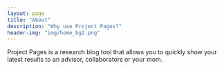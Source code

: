 ```yaml
---
layout: page
title: "About"
description: "Why use Project Pages?"
header-img: "img/home_bg2.png"
---
```


Project Pages is a research blog tool that allows you to quickly show your latest results to an advisor, collaborators or your mom.
	